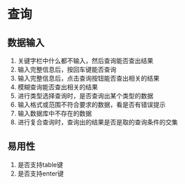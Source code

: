 # 查询

## 数据输入

1. 关键字栏中什么都不输入，然后查询能否查出结果
2.  输入完整信息后，按回车键能否查询
3.  输入完整信息后，点击查询按钮能否查出相关的结果
4. 模糊查询能否查出相关的结果
5. 进行类型选择查询时，是否查询出某个类型的数据
6. 输入格式或范围不符合要求的数据，看是否有错误提示
7. 输入数据库中不存在的数据
8. 进行复合查询时，查询出的结果是否是取的查询条件的交集

## 易用性

1. 是否支持table键
2. 是否支持enter键

